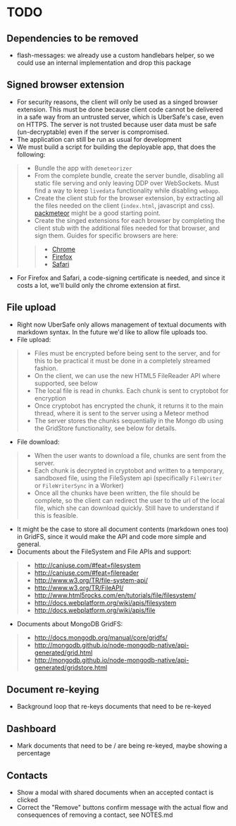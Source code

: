 TODO
====

## Dependencies to be removed

* flash-messages: we already use a custom handlebars helper, so we could use an internal implementation and drop this package

## Signed browser extension

* For security reasons, the client will only be used as a singed browser extension. This must be done because client code cannot be delivered in a safe way from an untrusted server, which is UberSafe's case, even on HTTPS. The server is not trusted because user data must be safe (un-decryptable) even if the server is compromised.
* The application can still be run as usual for development
* We must build a script for building the deployable app, that does the following:
> * Bundle the app with `demeteorizer`
> * From the complete bundle, create the server bundle, disabling all static file serving and only leaving DDP over WebSockets. Must find a way to keep `livedata` functionality while disabling `webapp`.
> * Create the client stub for the browser extension, by extracting all the files needed on the client (`index.html`, javascript and css). [packmeteor](https://npmjs.org/package/packmeteor) might be a good starting point.
> * Create the singed extensions for each browser by completing the client stub with the additional files needed for that browser, and sign them. Guides for specific browsers are here:
> > * [Chrome](http://developer.chrome.com/extensions/packaging.html)
> > * [Firefox](https://developer.mozilla.org/en-US/docs/Signing_an_extension)
> > * [Safari](https://developer.apple.com/library/safari/documentation/Tools/Conceptual/SafariExtensionGuide/Introduction/Introduction.html)
* For Firefox and Safari, a code-signing certificate is needed, and since it costs a lot, we'll build only the chrome extension at first.

## File upload

* Right now UberSafe only allows management of textual documents with markdown syntax. In the future we'd like to allow file uploads too.
* File upload:
> * Files must be encrypted before being sent to the server, and for this to be practical it must be done in a completely streamed fashion.
> * On the client, we can use the new HTML5 FileReader API where supported, see below
> * The local file is read in chunks. Each chunk is sent to cryptobot for encryption
> * Once cryptobot has encrypted the chunk, it returns it to the main thread, where it is sent to the server using a Meteor method
> * The server stores the chunks sequentially in the Mongo db using the GridStore functionality, see below for details.
* File download:
> * When the user wants to download a file, chunks are sent from the server.
> * Each chunk is decrypted in cryptobot and written to a temporary, sandboxed file, using the FileSystem api (specifically `FileWriter` or `FileWriterSync` in a Worker)
> * Once all the chunks have been written, the file should be complete, so the client can redirect the user to the url of the local file, which she can download quickly. Still have to understand if this is feasible.
* It might be the case to store all document contents (markdown ones too) in GridFS, since it would make the API and code more simple and general.
* Documents about the FileSystem and File APIs and support:
> * http://caniuse.com/#feat=filesystem
> * http://caniuse.com/#feat=filereader
> * http://www.w3.org/TR/file-system-api/
> * http://www.w3.org/TR/FileAPI/
> * http://www.html5rocks.com/en/tutorials/file/filesystem/
> * http://docs.webplatform.org/wiki/apis/filesystem
> * http://docs.webplatform.org/wiki/apis/file
* Documents about MongoDB GridFS:
> * http://docs.mongodb.org/manual/core/gridfs/
> * http://mongodb.github.io/node-mongodb-native/api-generated/grid.html
> * http://mongodb.github.io/node-mongodb-native/api-generated/gridstore.html

## Document re-keying

* Background loop that re-keys documents that need to be re-keyed

## Dashboard

* Mark documents that need to be / are being re-keyed, maybe showing a percentage

## Contacts

* Show a modal with shared documents when an accepted contact is clicked
* Correct the "Remove" buttons confirm message with the actual flow and consequences of removing a contact, see NOTES.md



